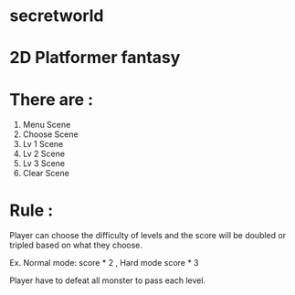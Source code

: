 # secretworld
# 2D Platformer fantasy

# There are :
1. Menu Scene
2. Choose Scene
3. Lv 1 Scene
4. Lv 2 Scene
5. Lv 3 Scene
6. Clear Scene

# Rule :
Player can choose the difficulty of levels and the score will be doubled or tripled based on what they choose.

Ex. Normal mode: score * 2 , Hard mode score * 3

Player have to defeat all monster to pass each level.
